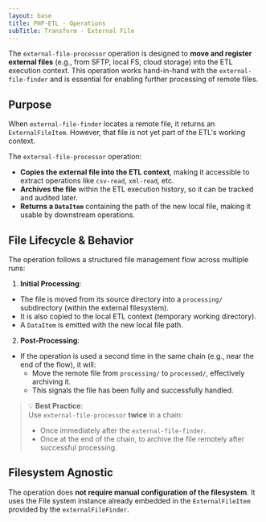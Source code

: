 ```yaml
---
layout: base
title: PHP-ETL - Operations
subTitle: Transform - External File
---
```


The `external-file-processor` operation is designed to **move and register external files** 
(e.g., from SFTP, local FS, cloud storage) into the ETL execution context. 
This operation works hand-in-hand with the `external-file-finder` and is essential for enabling
further processing of remote files.

## Purpose

When `external-file-finder` locates a remote file, it returns an `ExternalFileItem`. 
However, that file is not yet part of the ETL's working context.

The `external-file-processor` operation:

- **Copies the external file into the ETL context**, making it accessible to extract operations like `csv-read`, `xml-read`, etc.
- **Archives the file** within the ETL execution history, so it can be tracked and audited later.
- **Returns a `DataItem`** containing the path of the new local file, making it usable by downstream operations.

## File Lifecycle & Behavior

The operation follows a structured file management flow across multiple runs:

1. **Initial Processing**:
  - The file is moved from its source directory into a `processing/` subdirectory (within the external filesystem).
  - It is also copied to the local ETL context (temporary working directory).
  - A `DataItem` is emitted with the new local file path.

2. **Post-Processing**:
  - If the operation is used a second time in the same chain (e.g., near the end of the flow), it will:
    - Move the remote file from `processing/` to `processed/`, effectively archiving it.
    - This signals the file has been fully and successfully handled.

> 💡 **Best Practice**:  
> Use `external-file-processor` **twice** in a chain:
> - Once immediately after the `external-file-finder`.
> - Once at the end of the chain, to archive the file remotely after successful processing.


## Filesystem Agnostic

The operation does **not require manual configuration of the filesystem**. 
It uses the File system instance already embedded in the `ExternalFileItem` provided by the `externalFileFinder`.
